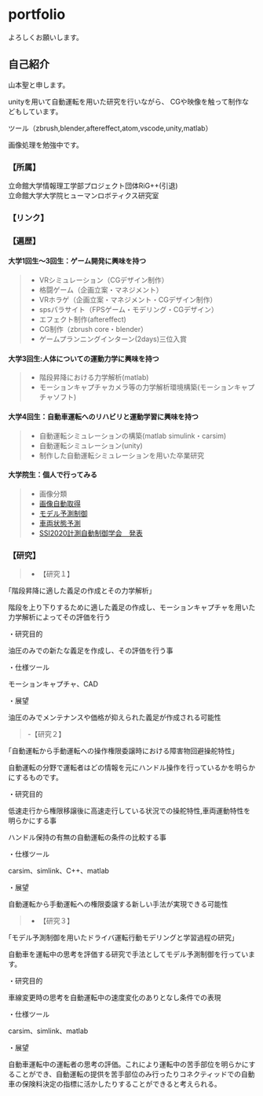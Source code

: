 # portfolio
よろしくお願いします。

## 自己紹介
山本聖と申します。

unityを用いて自動運転を用いた研究を行いながら、
CGや映像を触って制作などもしています。

ツール（zbrush,blender,aftereffect,atom,vscode,unity,matlab）

画像処理を勉強中です。

### 【所属】
立命館大学情報理工学部プロジェクト団体RiG++(引退)   
立命館大学大学院ヒューマンロボティクス研究室

### 【リンク】

### 【遍歴】

#### 大学1回生～3回生：ゲーム開発に興味を持つ
> - VRシミュレーション（CGデザイン制作）
> - 格闘ゲーム（企画立案・マネジメント）
> - VRホラゲ（企画立案・マネジメント・CGデザイン制作）
> - spsパラサイト（FPSゲーム・モデリング・CGデザイン）
> - エフェクト制作(aftereffect)
> - CG制作（zbrush core・blender）
> - ゲームプランニングインターン(2days)三位入賞

#### 大学3回生:人体についての運動力学に興味を持つ
> - 階段昇降における力学解析(matlab)
> - モーションキャプチャカメラ等の力学解析環境構築(モーションキャプチャソフト)

#### 大学4回生：自動車運転へのリハビリと運動学習に興味を持つ
> - 自動運転シミュレーションの構築(matlab simulink・carsim)
> - 自動運転シミュレーション(unity)
> - 制作した自動運転シミュレーションを用いた卒業研究

#### 大学院生：個人で行ってみる
> - 画像分類
> - [画像自動取得](https://github.com/satqueen88/flockrAPI_image)
> - [モデル予測制御](https://github.com/satqueen88/MPC)
> - [車両状態予測](https://github.com/satqueen88/dynamics)
> - [SSI2020計測自動制御学会　発表](https://ssi2020.sice.or.jp/)

### 【研究】


> - 【研究１】

｢階段昇降に適した義足の作成とその力学解析｣

階段を上り下りするために適した義足の作成し、モーションキャプチャを用いた力学解析によってその評価を行う

・研究目的

油圧のみでの新たな義足を作成し、その評価を行う事

・仕様ツール
  
モーションキャプチャ、CAD
  
・展望

油圧のみでメンテナンスや価格が抑えられた義足が作成される可能性

> -【研究２】

｢自動運転から手動運転への操作権限委譲時における障害物回避操舵特性｣

自動運転の分野で運転者はどの情報を元にハンドル操作を行っているかを明らかにするものです。

・研究目的

低速走行から権限移譲後に高速走行している状況での操舵特性,車両運動特性を明らかにする事

ハンドル保持の有無の自動運転の条件の比較する事
  
・仕様ツール
  
carsim、simlink、C++、matlab
  
・展望

自動運転から手動運転への権限委譲する新しい手法が実現できる可能性


> - 【研究３】


｢モデル予測制御を用いたドライバ運転行動モデリングと学習過程の研究｣

自動車を運転中の思考を評価する研究で手法としてモデル予測制御を行っています。

・研究目的

車線変更時の思考を自動運転中の速度変化のありとなし条件での表現

・仕様ツール
  
carsim、simlink、matlab

・展望

自動車運転中の運転者の思考の評価。これにより運転中の苦手部位を明らかにすることができ、自動運転の提供を苦手部位のみ行ったりコネクティッドでの自動車の保険料決定の指標に活かしたりすることができると考えられる。



